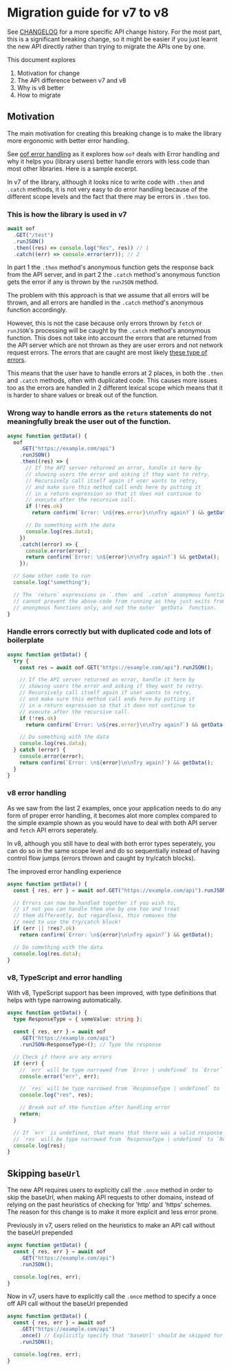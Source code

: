 # Migration guide for v7 to v8
See [CHANGELOG](../CHANGELOG.md) for a more specific API change history. For the most part, this is a significant breaking change, so it might be easier if you just learnt the new API directly rather than trying to migrate the APIs one by one.

This document explores
1. Motivation for change
1. The API difference between v7 and v8
1. Why is v8 better
1. How to migrate


## Motivation
The main motivation for creating this breaking change is to make the library more ergonomic with better error handling.

See [oof error handling](./oof%20error%20handling.md) as it explores how `oof` deals with Error handling and why it helps you (library users) better handle errors with less code than most other libraries. Here is a sample excerpt.

In v7 of the library, although it looks nice to write code with `.then` and `.catch` methods, it is not very easy to do error handling because of the different scope levels and the fact that there may be errors in `.then` too.

### This is how the library is used in v7
```javascript
await oof
  .GET("/test")
  .runJSON()
  .then((res) => console.log("Res", res)) // 1
  .catch((err) => console.error(err)); // 2
```

In part 1 the `.then` method's anonymous function gets the response back from the API server, and in part 2 the `.catch` method's anonymous function gets the error if any is thrown by the `runJSON` method.

The problem with this approach is that we assume that all errors will be thrown, and all errors are handled in the `.catch` method's anonymous function accordingly.

However, this is not the case because only errors thrown by `fetch` or `runJSON`'s processing will be caught by the `.catch` method's anonymous function. This does not take into account the errors that are returned from the API server which are not thrown as they are user errors and not network request errors. The errors that are caught are most likely [these type of errors](https://developer.mozilla.org/en-US/docs/Web/API/fetch#exceptions).

This means that the user have to handle errors at 2 places, in both the `.then` and `.catch` methods, often with duplicated code. This causes more issues too as the errors are handled in 2 different lexical scope which means that it is harder to share values or break out of the function.

### Wrong way to handle errors as the `return` statements do not meaningfully break the user out of the function.
```javascript
async function getData() {
  oof
    .GET("https://example.com/api")
    .runJSON()
    .then((res) => {
      // If the API server returned an error, handle it here by
      // showing users the error and asking if they want to retry.
      // Recursively call itself again if user wants to retry,
      // and make sure this method call ends here by putting it
      // in a return expression so that it does not continue to
      // execute after the recursive call.
      if (!res.ok)
        return confirm(`Error: \n${res.error}\n\nTry again?`) && getData();

      // Do something with the data
      console.log(res.data);
    })
    .catch((error) => {
      console.error(error);
      return confirm(`Error: \n${error}\n\nTry again?`) && getData();
    });

  // Some other code to run
  console.log("something");

  // The `return` expressions in `.then` and `.catch` anonymous functions
  // cannot prevent the above code from running as they just exits from
  // anonymous functions only, and not the outer `getData` function.
}
```

### Handle errors correctly but with duplicated code and lots of boilerplate
```javascript
async function getData() {
  try {
    const res = await oof.GET("https://example.com/api").runJSON();

    // If the API server returned an error, handle it here by
    // showing users the error and asking if they want to retry.
    // Recursively call itself again if user wants to retry,
    // and make sure this method call ends here by putting it
    // in a return expression so that it does not continue to
    // execute after the recursive call.
    if (!res.ok)
      return confirm(`Error: \n${res.error}\n\nTry again?`) && getData();

    // Do something with the data
    console.log(res.data);
  } catch (error) {
    console.error(error);
    return confirm(`Error: \n${error}\n\nTry again?`) && getData();
  }
}
```

### v8 error handling
As we saw from the last 2 examples, once your application needs to do any form of proper error handling, it becomes alot more complex compared to the simple example shown as you would have to deal with both API server and `fetch` API errors seperately.

In v8, although you still have to deal with both error types seperately, you can do so in the same scope level and do so sequentially instead of having control flow jumps (errors thrown and caught by try/catch blocks).

The improved error handling experience
```javascript
async function getData() {
  const { res, err } = await oof.GET("https://example.com/api").runJSON();

  // Errors can now be handled together if you wish to,
  // if not you can handle them one by one too and treat
  // them differently, but regardless, this removes the
  // need to use the try/catch block!
  if (err || !res?.ok)
    return confirm(`Error: \n${error}\n\nTry again?`) && getData();

  // Do something with the data
  console.log(res.data);
}
```

### v8, TypeScript and error handling
With v8, TypeScript support has been improved, with type definitions that helps with type narrowing automatically.

```typescript
async function getData() {
  type ResponseType = { someValue: string };
  
  const { res, err } = await oof
    .GET("https://example.com/api")
    .runJSON<ResponseType>(); // Type the response

  // Check if there are any errors
  if (err) {
    // `err` will be type narrowed from `Error | undefined` to `Error`
    console.error("err", err);

    // `res` will be type narrowed from `ResponseType | undefined` to `undefined`
    console.log("res", res);

    // Break out of the function after handling error
    return;
  }

  // If `err` is undefined, that means that there was a valid response returned
  // `res` will be type narrowed from `ResponseType | undefined` to `ResponseType`
  console.log(res);
}
```


## Skipping `baseUrl`
The new API requires users to explicitly call the `.once` method in order to skip the baseUrl, when making API requests to other domains, instead of relying on the past heuristics of checking for 'http' and 'https' schemes. The reason for this change is to make it more explicit and less error prone.

Previously in v7, users relied on the heuristics to make an API call without the baseUrl prepended
```javascript
async function getData() {
  const { res, err } = await oof
    .GET("https://example.com/api")
    .runJSON();

  console.log(res, err);
}
```

Now in v7, users have to explicitly call the `.once` method to specify a once off API call without the baseUrl prepended
```javascript
async function getData() {
  const { res, err } = await oof
    .GET("https://example.com/api")
    .once() // Explicitly specify that 'baseUrl' should be skipped for this call
    .runJSON();

  console.log(res, err);
}
```